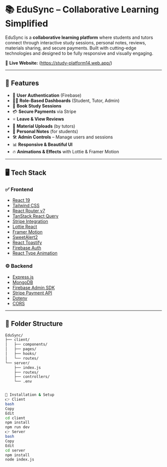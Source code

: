 # 📚 EduSync – Collaborative Learning Simplified


EduSync is a **collaborative learning platform** where students and tutors connect through interactive study sessions, personal notes, reviews, materials sharing, and secure payments. Built with cutting-edge technologies and designed to be fully responsive and visually engaging.

🔗 **Live Website:** (https://study-platform14.web.app/)

---

## 🚀 Features

- 🔐 **User Authentication** (Firebase)
- 🧑‍🏫 **Role-Based Dashboards** (Student, Tutor, Admin)
- 📅 **Book Study Sessions**
- 💳 **Secure Payments** via Stripe
- ⭐ **Leave & View Reviews**
- 📂 **Material Uploads** (by tutors)
- 📘 **Personal Notes** (for students)
- 🛠 **Admin Controls** – Manage users and sessions
- 📊 **Responsive & Beautiful UI**
- 🔥 **Animations & Effects** with Lottie & Framer Motion

---

## 🖥️ Tech Stack

### ✅ Frontend
- [React 19](https://react.dev/)
- [Tailwind CSS](https://tailwindcss.com/)
- [React Router v7](https://reactrouter.com/)
- [TanStack React Query](https://tanstack.com/query)
- [Stripe Integration](https://stripe.com/)
- [Lottie React](https://lottiefiles.com/)
- [Framer Motion](https://www.framer.com/motion/)
- [SweetAlert2](https://sweetalert2.github.io/)
- [React Toastify](https://fkhadra.github.io/react-toastify/)
- [Firebase Auth](https://firebase.google.com/)
- [React Type Animation](https://www.npmjs.com/package/react-type-animation)

### ⚙️ Backend
- [Express.js](https://expressjs.com/)
- [MongoDB](https://www.mongodb.com/)
- [Firebase Admin SDK](https://firebase.google.com/docs/admin/setup)
- [Stripe Payment API](https://stripe.com/docs/api)
- [Dotenv](https://www.npmjs.com/package/dotenv)
- [CORS](https://www.npmjs.com/package/cors)

---

## 📂 Folder Structure

```bash
EduSync/
├── client/
│   ├── components/
│   ├── pages/
│   ├── hooks/
│   └── routes/
└── server/
    ├── index.js
    ├── routes/
    ├── controllers/
    └── .env


🧪 Installation & Setup
👉 Client
bash
Copy
Edit
cd client
npm install
npm run dev
👉 Server
bash
Copy
Edit
cd server
npm install
node index.js
